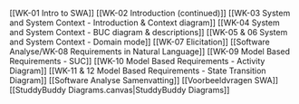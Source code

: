 [[WK-01 Intro to SWA]]
[[WK-02 Introduction (continued)]]
[[WK-03 System and System Context - Introduction & Context diagram]]
[[WK-04 System and System Context - BUC diagram & descriptions]]
[[WK-05 & 06 System and System Context - Domain mode]]
[[WK-07 Elicitation]]
[[Software Analyse/WK-08 Requirements in Natural Language]]
[[WK-09 Model Based Requirements - SUC]]
[[WK-10 Model Based Requirements - Activity Diagram]]
[[WK-11 & 12 Model Based Requirements - State Transition Diagram]]
[[Software Analyse Samenvatting]]
[[Voorbeeldvragen SWA]]
[[StuddyBuddy Diagrams.canvas|StuddyBuddy Diagrams]]